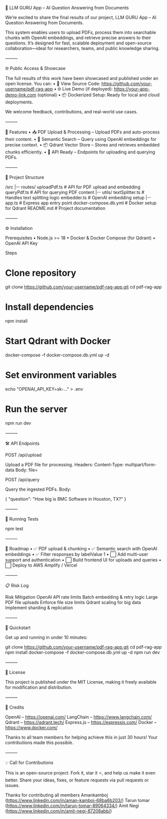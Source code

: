 📄 LLM GURU App – AI Question Answering from Documents

We’re excited to share the final results of our project, LLM GURU App – AI Question Answering from Documents.

This system enables users to upload PDFs, process them into searchable chunks with OpenAI embeddings, and retrieve precise answers to their questions. It’s designed for fast, scalable deployment and open-source collaboration—ideal for researchers, teams, and public knowledge sharing.

⸻

🌐 Public Access & Showcase

The full results of this work have been showcased and published under an open license. You can:
	•	🔗 View Source Code: https://github.com/your-username/pdf-rag-app
	•	🌐 Live Demo (if deployed): https://your-app-demo-link.com (optional)
	•	📦 Dockerized Setup: Ready for local and cloud deployments.

We welcome feedback, contributions, and real-world use cases.

⸻

🚀 Features
	•	📥 PDF Upload & Processing – Upload PDFs and auto-process their content.
	•	🔎 Semantic Search – Query using OpenAI embeddings for precise context.
	•	📦 Qdrant Vector Store – Stores and retrieves embedded chunks efficiently.
	•	📝 API Ready – Endpoints for uploading and querying PDFs.

⸻

📂 Project Structure

/src
  |-- routes/
        uploadPdf.ts      # API for PDF upload and embedding
        queryPdf.ts       # API for querying PDF content
  |-- utils/
        textSplitter.ts   # Handles text splitting logic
        embedder.ts       # OpenAI embedding setup
  |-- app.ts              # Express app entry point
docker-compose.db.yml     # Docker setup for Qdrant
README.md                 # Project documentation


⸻

⚙️ Installation

Prerequisites
	•	Node.js >= 18
	•	Docker & Docker Compose (for Qdrant)
	•	OpenAI API Key

Steps

# Clone repository
git clone https://github.com/your-username/pdf-rag-app.git
cd pdf-rag-app

# Install dependencies
npm install

# Start Qdrant with Docker
docker-compose -f docker-compose.db.yml up -d

# Set environment variables
echo "OPENAI_API_KEY=sk-..." > .env

# Run the server
npm run dev


⸻

🛠 API Endpoints

POST /api/upload

Upload a PDF file for processing.
Headers: Content-Type: multipart/form-data
Body: file=<your-pdf-file>

POST /api/query

Query the ingested PDFs.
Body:

{
  "question": "How big is BMC Software in Houston, TX?"
}


⸻

🧪 Running Tests

npm test


⸻

🏁 Roadmap
	•	✅ PDF upload & chunking
	•	✅ Semantic search with OpenAI embeddings
	•	✅ Filter responses by labelValue 1
	•	⬜ Add multi-user support and authentication
	•	⬜ Build frontend UI for uploads and queries
	•	⬜ Deploy to AWS Amplify / Vercel

⸻

📋 Risk Log

Risk	Mitigation
OpenAI API rate limits	Batch embedding & retry logic
Large PDF file uploads	Enforce file size limits
Qdrant scaling for big data	Implement sharding & replication


⸻

🏃 Quickstart

Get up and running in under 10 minutes:

git clone https://github.com/your-username/pdf-rag-app.git
cd pdf-rag-app
npm install
docker-compose -f docker-compose.db.yml up -d
npm run dev


⸻

📜 License

This project is published under the MIT License, making it freely available for modification and distribution.

⸻

🙏 Credits

OpenAI – https://openai.com/
LangChain – https://www.langchain.com/
Qdrant – https://qdrant.tech/
Express.js – https://expressjs.com/
Docker – https://www.docker.com/

Thanks to all team members for helping achieve this in just 30 hours! Your contributions made this possible.

⸻

💡 Call for Contributions

This is an open-source project. Fork it, star it ⭐, and help us make it even better. Share your ideas, fixes, or feature requests via pull requests or issues.


Thanks for contributing all members
 Amankamboj (https://www.linkedin.com/in/aman-kamboj-68ba6b203/)
 Tarun tomar (https://www.linkedin.com/in/tarun-tomar-89064334/)
 Amit Negi (https://www.linkedin.com/in/amit-negi-87208abb/)

